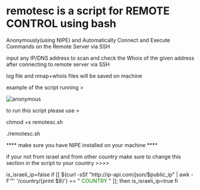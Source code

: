 # remotesc is a script for REMOTE CONTROL using bash


Anonymously(using NIPE) and Automatically Connect and Execute Commands on the Remote Server via SSH


input any IP/DNS address to scan and check the Whois of the given address after connecting to remote server via SSH 




log file and nmap+whois files will be saved on machine

example of the script running >






![anonymous](https://github.com/Cyclop2K/remotesc/assets/137298756/c0dcba7a-5a14-4c45-b6a0-0140cbd8eebf)


to run this script please use >

chmod +x remotesc.sh

./remotesc.sh

**** make sure you have NIPE installed on your machine ****


if your not from israel and from other country make sure to change this section in the script to your country >>>>


is_israeli_ip=false
if [[ $(curl -sSf "http://ip-api.com/json/$public_ip" | awk -F'"' '/country/{print $8}') == "<span style="color: green"> COUNTRY </span>
" ]]; then
    is_israeli_ip=true
fi
